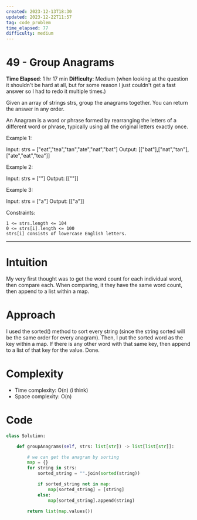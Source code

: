 ```yaml
---
created: 2023-12-13T18:30
updated: 2023-12-22T11:57
tag: code_problem
time_elapsed: 77
difficulty: medium
---
```


# 49 - Group Anagrams

**Time Elapsed**: 1 hr 17 min
**Difficulty**: Medium (when looking at the question it shouldn't be hard at all, but for some reason I just couldn't get a fast answer so I had to redo it multiple times.)

Given an array of strings strs, group the anagrams together. You can return the answer in any order.

An Anagram is a word or phrase formed by rearranging the letters of a different word or phrase, typically using all the original letters exactly once.

Example 1:

Input: strs = ["eat","tea","tan","ate","nat","bat"]
Output: [["bat"],["nat","tan"],["ate","eat","tea"]]

Example 2:

Input: strs = [""]
Output: [[""]]

Example 3:

Input: strs = ["a"]
Output: [["a"]]

 

Constraints:

    1 <= strs.length <= 104
    0 <= strs[i].length <= 100
    strs[i] consists of lowercase English letters.

---

# Intuition

My very first thought was to get the word count for each individual word, then compare each. When comparing, it they have the same word count, then append to a list within a map.

# Approach

I used the sorted() method to sort every string (since the string sorted will be the same order for every anagram). Then, I put the sorted word as the key within a map. If there is any other word with that same key, then append to a list of that key for the value. Done.

# Complexity
- Time complexity: O(n) (i think)
- Space complexity: O(n)

# Code
```python
class Solution:

    def groupAnagrams(self, strs: list[str]) -> list[list[str]]:

        # we can get the anagram by sorting
        map = {}
        for string in strs:
            sorted_string = "".join(sorted(string))

            if sorted_string not in map:
                map[sorted_string] = [string]
            else:
                map[sorted_string].append(string)

        return list(map.values())
```
